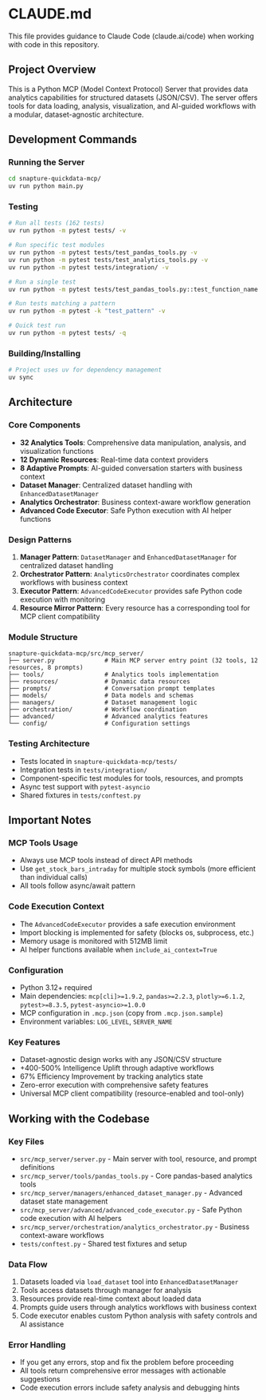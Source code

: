 # CLAUDE.md

This file provides guidance to Claude Code (claude.ai/code) when working with code in this repository.

## Project Overview

This is a Python MCP (Model Context Protocol) Server that provides data analytics capabilities for structured datasets (JSON/CSV). The server offers tools for data loading, analysis, visualization, and AI-guided workflows with a modular, dataset-agnostic architecture.

## Development Commands

### Running the Server
```bash
cd snapture-quickdata-mcp/
uv run python main.py
```

### Testing
```bash
# Run all tests (162 tests)
uv run python -m pytest tests/ -v

# Run specific test modules
uv run python -m pytest tests/test_pandas_tools.py -v
uv run python -m pytest tests/test_analytics_tools.py -v
uv run python -m pytest tests/integration/ -v

# Run a single test
uv run python -m pytest tests/test_pandas_tools.py::test_function_name -v

# Run tests matching a pattern
uv run python -m pytest -k "test_pattern" -v

# Quick test run
uv run python -m pytest tests/ -q
```

### Building/Installing
```bash
# Project uses uv for dependency management
uv sync
```

## Architecture

### Core Components
- **32 Analytics Tools**: Comprehensive data manipulation, analysis, and visualization functions
- **12 Dynamic Resources**: Real-time data context providers
- **8 Adaptive Prompts**: AI-guided conversation starters with business context
- **Dataset Manager**: Centralized dataset handling with `EnhancedDatasetManager`
- **Analytics Orchestrator**: Business context-aware workflow generation
- **Advanced Code Executor**: Safe Python execution with AI helper functions

### Design Patterns
1. **Manager Pattern**: `DatasetManager` and `EnhancedDatasetManager` for centralized dataset handling
2. **Orchestrator Pattern**: `AnalyticsOrchestrator` coordinates complex workflows with business context
3. **Executor Pattern**: `AdvancedCodeExecutor` provides safe Python code execution with monitoring
4. **Resource Mirror Pattern**: Every resource has a corresponding tool for MCP client compatibility

### Module Structure
```
snapture-quickdata-mcp/src/mcp_server/
├── server.py              # Main MCP server entry point (32 tools, 12 resources, 8 prompts)
├── tools/                 # Analytics tools implementation
├── resources/             # Dynamic data resources
├── prompts/               # Conversation prompt templates
├── models/                # Data models and schemas
├── managers/              # Dataset management logic
├── orchestration/         # Workflow coordination
├── advanced/              # Advanced analytics features
└── config/                # Configuration settings
```

### Testing Architecture
- Tests located in `snapture-quickdata-mcp/tests/`
- Integration tests in `tests/integration/`
- Component-specific test modules for tools, resources, and prompts
- Async test support with `pytest-asyncio`
- Shared fixtures in `tests/conftest.py`

## Important Notes

### MCP Tools Usage
- Always use MCP tools instead of direct API methods
- Use `get_stock_bars_intraday` for multiple stock symbols (more efficient than individual calls)
- All tools follow async/await pattern

### Code Execution Context
- The `AdvancedCodeExecutor` provides a safe execution environment
- Import blocking is implemented for safety (blocks os, subprocess, etc.)
- Memory usage is monitored with 512MB limit
- AI helper functions available when `include_ai_context=True`

### Configuration
- Python 3.12+ required
- Main dependencies: `mcp[cli]>=1.9.2`, `pandas>=2.2.3`, `plotly>=6.1.2`, `pytest>=8.3.5`, `pytest-asyncio>=1.0.0`
- MCP configuration in `.mcp.json` (copy from `.mcp.json.sample`)
- Environment variables: `LOG_LEVEL`, `SERVER_NAME`

### Key Features
- Dataset-agnostic design works with any JSON/CSV structure
- +400-500% Intelligence Uplift through adaptive workflows
- 67% Efficiency Improvement by tracking analytics state
- Zero-error execution with comprehensive safety features
- Universal MCP client compatibility (resource-enabled and tool-only)

## Working with the Codebase

### Key Files
- `src/mcp_server/server.py` - Main server with tool, resource, and prompt definitions
- `src/mcp_server/tools/pandas_tools.py` - Core pandas-based analytics tools
- `src/mcp_server/managers/enhanced_dataset_manager.py` - Advanced dataset state management
- `src/mcp_server/advanced/advanced_code_executor.py` - Safe Python code execution with AI helpers
- `src/mcp_server/orchestration/analytics_orchestrator.py` - Business context-aware workflows
- `tests/conftest.py` - Shared test fixtures and setup

### Data Flow
1. Datasets loaded via `load_dataset` tool into `EnhancedDatasetManager`
2. Tools access datasets through manager for analysis
3. Resources provide real-time context about loaded data
4. Prompts guide users through analytics workflows with business context
5. Code executor enables custom Python analysis with safety controls and AI assistance

### Error Handling
- If you get any errors, stop and fix the problem before proceeding
- All tools return comprehensive error messages with actionable suggestions
- Code execution errors include safety analysis and debugging hints
